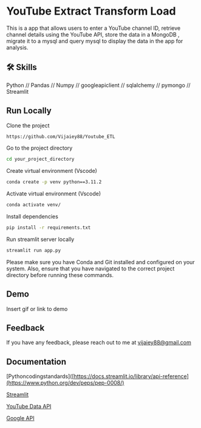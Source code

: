 
# YouTube Extract Transform Load
This is a app that allows users to enter a YouTube channel ID, retrieve channel details using the YouTube API, store the data in a MongoDB , migrate it to a mysql and query mysql to display the data in the app for analysis.

## 🛠 Skills
Python // Pandas // Numpy // googleapiclient // sqlalchemy // pymongo // Streamlit  


## Run Locally

Clone the project

```bash
https://github.com/Vijaiey88/Youtube_ETL
```

Go to the project directory

```bash
cd your_project_directory
```

Create virtual environment (Vscode)

```bash
conda create -p venv python==3.11.2
```
Activate virtual environment (Vscode)

```bash
conda activate venv/ 
```

Install dependencies

```bash
pip install -r requirements.txt
```

Run streamlit server locally

```bash
streamlit run app.py
```

Please make sure you have Conda and Git installed and configured on your system. Also, ensure that you have navigated to the correct project directory before running these commands.

## Demo

Insert gif or link to demo


## Feedback

If you have any feedback, please reach out to me at vijaiey88@gmail.com


## Documentation
[Pythoncodingstandards]([https://docs.streamlit.io/library/api-reference](https://www.python.org/dev/peps/pep-0008/)

[Streamlit](https://docs.streamlit.io/library/api-reference)

[YouTube Data API](https://developers.google.com/youtube/v3/getting-started)

[Google API](https://console.cloud.google.com/apis/library?_ga=2.208225745.274344734.1698029396-1724180012.1698029334)

